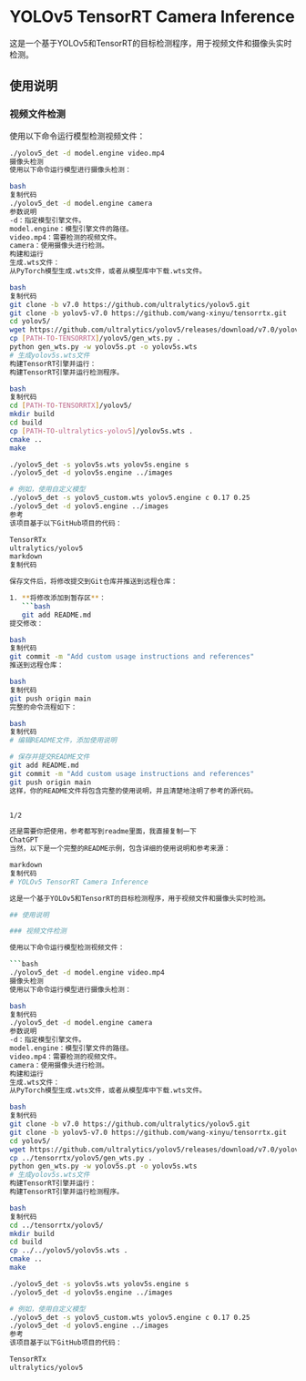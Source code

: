 # YOLOv5 TensorRT Camera Inference

这是一个基于YOLOv5和TensorRT的目标检测程序，用于视频文件和摄像头实时检测。

## 使用说明

### 视频文件检测

使用以下命令运行模型检测视频文件：

```bash
./yolov5_det -d model.engine video.mp4
摄像头检测
使用以下命令运行模型进行摄像头检测：

bash
复制代码
./yolov5_det -d model.engine camera
参数说明
-d：指定模型引擎文件。
model.engine：模型引擎文件的路径。
video.mp4：需要检测的视频文件。
camera：使用摄像头进行检测。
构建和运行
生成.wts文件：
从PyTorch模型生成.wts文件，或者从模型库中下载.wts文件。

bash
复制代码
git clone -b v7.0 https://github.com/ultralytics/yolov5.git
git clone -b yolov5-v7.0 https://github.com/wang-xinyu/tensorrtx.git
cd yolov5/
wget https://github.com/ultralytics/yolov5/releases/download/v7.0/yolov5s.pt
cp [PATH-TO-TENSORRTX]/yolov5/gen_wts.py .
python gen_wts.py -w yolov5s.pt -o yolov5s.wts
# 生成yolov5s.wts文件
构建TensorRT引擎并运行：
构建TensorRT引擎并运行检测程序。

bash
复制代码
cd [PATH-TO-TENSORRTX]/yolov5/
mkdir build
cd build
cp [PATH-TO-ultralytics-yolov5]/yolov5s.wts .
cmake ..
make

./yolov5_det -s yolov5s.wts yolov5s.engine s
./yolov5_det -d yolov5s.engine ../images

# 例如，使用自定义模型
./yolov5_det -s yolov5_custom.wts yolov5.engine c 0.17 0.25
./yolov5_det -d yolov5.engine ../images
参考
该项目基于以下GitHub项目的代码：

TensorRTx
ultralytics/yolov5
markdown
复制代码

保存文件后，将修改提交到Git仓库并推送到远程仓库：

1. **将修改添加到暂存区**：
   ```bash
   git add README.md
提交修改：

bash
复制代码
git commit -m "Add custom usage instructions and references"
推送到远程仓库：

bash
复制代码
git push origin main
完整的命令流程如下：

bash
复制代码
# 编辑README文件，添加使用说明

# 保存并提交README文件
git add README.md
git commit -m "Add custom usage instructions and references"
git push origin main
这样，你的README文件将包含完整的使用说明，并且清楚地注明了参考的源代码。


1/2

还是需要你把使用，参考都写到readme里面，我直接复制一下
ChatGPT
当然，以下是一个完整的README示例，包含详细的使用说明和参考来源：

markdown
复制代码
# YOLOv5 TensorRT Camera Inference

这是一个基于YOLOv5和TensorRT的目标检测程序，用于视频文件和摄像头实时检测。

## 使用说明

### 视频文件检测

使用以下命令运行模型检测视频文件：

```bash
./yolov5_det -d model.engine video.mp4
摄像头检测
使用以下命令运行模型进行摄像头检测：

bash
复制代码
./yolov5_det -d model.engine camera
参数说明
-d：指定模型引擎文件。
model.engine：模型引擎文件的路径。
video.mp4：需要检测的视频文件。
camera：使用摄像头进行检测。
构建和运行
生成.wts文件：
从PyTorch模型生成.wts文件，或者从模型库中下载.wts文件。

bash
复制代码
git clone -b v7.0 https://github.com/ultralytics/yolov5.git
git clone -b yolov5-v7.0 https://github.com/wang-xinyu/tensorrtx.git
cd yolov5/
wget https://github.com/ultralytics/yolov5/releases/download/v7.0/yolov5s.pt
cp ../tensorrtx/yolov5/gen_wts.py .
python gen_wts.py -w yolov5s.pt -o yolov5s.wts
# 生成yolov5s.wts文件
构建TensorRT引擎并运行：
构建TensorRT引擎并运行检测程序。

bash
复制代码
cd ../tensorrtx/yolov5/
mkdir build
cd build
cp ../../yolov5/yolov5s.wts .
cmake ..
make

./yolov5_det -s yolov5s.wts yolov5s.engine s
./yolov5_det -d yolov5s.engine ../images

# 例如，使用自定义模型
./yolov5_det -s yolov5_custom.wts yolov5.engine c 0.17 0.25
./yolov5_det -d yolov5.engine ../images
参考
该项目基于以下GitHub项目的代码：

TensorRTx
ultralytics/yolov5